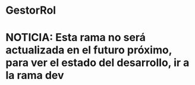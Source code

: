 # GestorRol

# NOTICIA: Esta rama no será actualizada en el futuro próximo, para ver el estado del desarrollo, ir a la rama **dev** 
